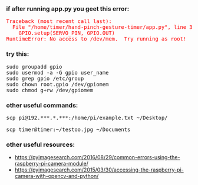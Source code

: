 ### if after running app.py you geet this error:
<pre style="color:red;">
Traceback (most recent call last):
  File "/home/timer/hand-pinch-gesture-timer/app.py", line 37, in <module>
    GPIO.setup(SERVO_PIN, GPIO.OUT)
RuntimeError: No access to /dev/mem.  Try running as root!
</pre>

### try this:
<pre>
sudo groupadd gpio
sudo usermod -a -G gpio user_name
sudo grep gpio /etc/group
sudo chown root.gpio /dev/gpiomem
sudo chmod g+rw /dev/gpiomem
</pre>

### other useful commands:
<pre>
scp pi@192.***.*.***:/home/pi/example.txt ~/Desktop/

scp timer@timer:~/testoo.jpg ~/Documents
</pre>

### other useful resources:
- https://pyimagesearch.com/2016/08/29/common-errors-using-the-raspberry-pi-camera-module/
- https://pyimagesearch.com/2015/03/30/accessing-the-raspberry-pi-camera-with-opencv-and-python/

